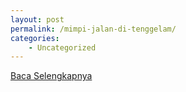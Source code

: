 ```yaml
---
layout: post
permalink: /mimpi-jalan-di-tenggelam/
categories:
    - Uncategorized
---
```


[Baca Selengkapnya](/09)